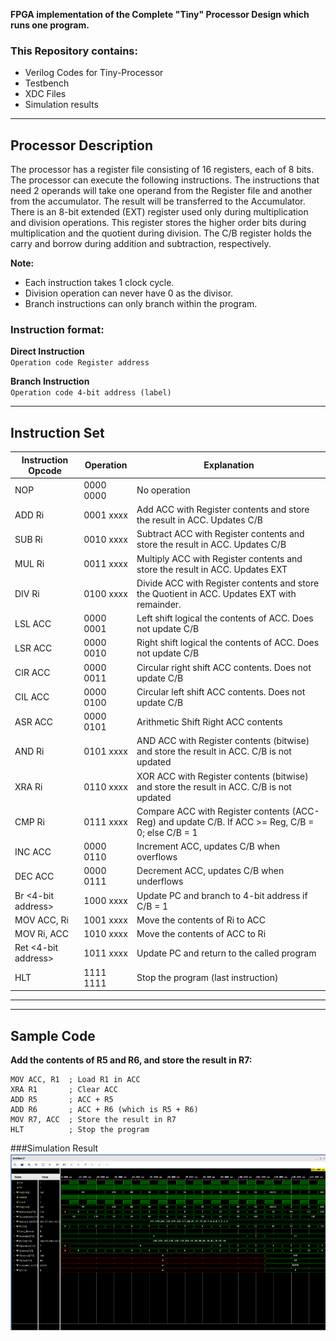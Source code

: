 **FPGA implementation of the Complete "Tiny" Processor Design which runs one program.**

### This Repository contains:

- Verilog Codes for Tiny-Processor
- Testbench
- XDC Files
- Simulation results
---

## Processor Description

The processor has a register file consisting of 16 registers, each of 8 bits. The processor can execute the following instructions. The instructions that need 2 operands will take one operand from the Register file and another from the accumulator. The result will be transferred to the Accumulator. There is an 8-bit extended (EXT) register used only during multiplication and division operations. This register stores the higher order bits during multiplication and the quotient during division. The C/B register holds the carry and borrow during addition and subtraction, respectively.

**Note:**

- Each instruction takes 1 clock cycle.
- Division operation can never have 0 as the divisor.
- Branch instructions can only branch within the program.

### Instruction format:

**Direct Instruction**  
`Operation code Register address`

**Branch Instruction**  
`Operation code 4-bit address (label)`

---

## Instruction Set

| Instruction Opcode  | Operation | Explanation |
|----------------------|-----------|-------------|
| NOP         | 0000 0000 | No operation | 
| ADD Ri      | 0001 xxxx | Add ACC with Register contents and store the result in ACC. Updates C/B | 
| SUB Ri      | 0010 xxxx | Subtract ACC with Register contents and store the result in ACC. Updates C/B | 
| MUL Ri      | 0011 xxxx | Multiply ACC with Register contents and store the result in ACC. Updates EXT | 
| DIV Ri      | 0100 xxxx | Divide ACC with Register contents and store the Quotient in ACC. Updates EXT with remainder. |
| LSL ACC     | 0000 0001 | Left shift logical the contents of ACC. Does not update C/B |
| LSR ACC     | 0000 0010 | Right shift logical the contents of ACC. Does not update C/B | 
| CIR ACC     | 0000 0011 | Circular right shift ACC contents. Does not update C/B | 
| CIL ACC     | 0000 0100 | Circular left shift ACC contents. Does not update C/B | 
| ASR ACC     | 0000 0101 | Arithmetic Shift Right ACC contents | - |
| AND Ri      | 0101 xxxx | AND ACC with Register contents (bitwise) and store the result in ACC. C/B is not updated | 
| XRA Ri      | 0110 xxxx | XOR ACC with Register contents (bitwise) and store the result in ACC. C/B is not updated | 
| CMP Ri      | 0111 xxxx | Compare ACC with Register contents (ACC-Reg) and update C/B. If ACC >= Reg, C/B = 0; else C/B = 1 | 
| INC ACC     | 0000 0110 | Increment ACC, updates C/B when overflows | 
| DEC ACC     | 0000 0111 | Decrement ACC, updates C/B when underflows | 
| Br \<4-bit address\> | 1000 xxxx | Update PC and branch to 4-bit address if C/B = 1 |
| MOV ACC, Ri | 1001 xxxx | Move the contents of Ri to ACC |
| MOV Ri, ACC | 1010 xxxx | Move the contents of ACC to Ri |
| Ret \<4-bit address\> | 1011 xxxx | Update PC and return to the called program |
| HLT         | 1111 1111 | Stop the program (last instruction) |

---

---

## Sample Code

**Add the contents of R5 and R6, and store the result in R7:**

```assembly
MOV ACC, R1  ; Load R1 in ACC
XRA R1       ; Clear ACC
ADD R5       ; ACC + R5
ADD R6       ; ACC + R6 (which is R5 + R6)
MOV R7, ACC  ; Store the result in R7
HLT          ; Stop the program
```
###Simulation Result
![Simulation Result Waveform](https://github.com/KailashDusad/Tiny-Processor/blob/main/Simulation%20Result.png)

